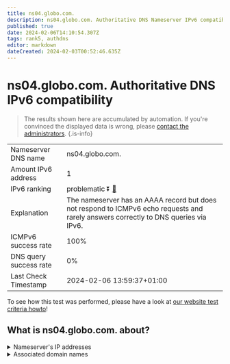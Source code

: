 ```yaml
---
title: ns04.globo.com.
description: ns04.globo.com. Authoritative DNS Nameserver IPv6 compatibility
published: true
date: 2024-02-06T14:10:54.307Z
tags: rank5, authdns
editor: markdown
dateCreated: 2024-02-03T00:52:46.635Z
---
```


# ns04.globo.com. Authoritative DNS IPv6 compatibility

> The results shown here are accumulated by automation. If you're convinced the displayed data is wrong, please [contact the administrators](/howto/chat). 
{.is-info}




|   |   |
| - | - |
| Nameserver DNS name | ns04.globo.com.
| Amount IPv6 address | 1
| IPv6 ranking | problematic :arrow_double_down: [🔗](/howto/ranking) |
| Explanation | The nameserver has an AAAA record but does not respond to ICMPv6 echo requests and rarely answers correctly to DNS queries via IPv6. |
| ICMPv6 success rate | 100%|
| DNS query success rate | 0% |
| Last Check Timestamp | 2024-02-06 13:59:37+01:00 |

To see how this test was performed, please have a look at [our website test criteria howto](/howto/testcriteria/authdns)!


## What is ns04.globo.com. about?




<details>
<summary>Nameserver's IP addresses</summary>

2804:294:8000:200:177:53:95:213

</details>



<details>
<summary>Associated domain names</summary>

www.globo.com

</details>
